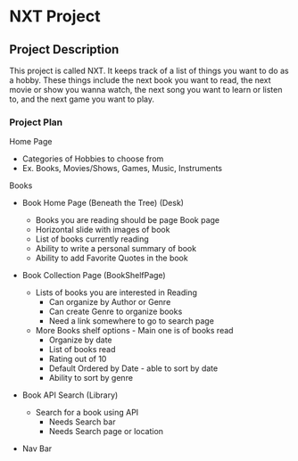 # NXT Project



## Project Description

This project is called NXT.  It keeps track of a list of things you want to do as a hobby.  These things include the next book you want to read, the next movie or show you wanna watch, the next song you want to learn or listen to, and the next game you want to play.

### Project Plan

Home Page
* Categories of Hobbies to choose from
* Ex. Books, Movies/Shows, Games, Music, Instruments 
 
Books
* Book Home Page (Beneath the Tree) (Desk)
    * Books you are reading should be page Book page
    * Horizontal slide with images of book
    * List of books currently reading
    * Ability to write a personal summary of book
    * Ability to add Favorite Quotes in the book

* Book Collection Page (BookShelfPage)
    * Lists of books you are interested in Reading
        * Can organize by Author or Genre
        * Can create Genre to organize books
        * Need a link somewhere to go to search page 
    * More Books shelf options - Main one is of books read
        * Organize by date
        * List of books read
        * Rating out of 10
        * Default Ordered by Date - able to sort by date 
        * Ability to sort by genre
* Book API Search (Library)
    * Search for a book using API
        * Needs Search bar
        * Needs Search page or location
* Nav Bar


